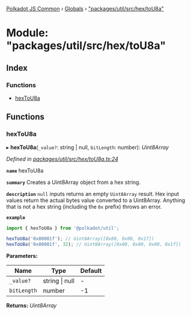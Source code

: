[Polkadot JS Common](../README.md) › [Globals](../globals.md) › ["packages/util/src/hex/toU8a"](_packages_util_src_hex_tou8a_.md)

# Module: "packages/util/src/hex/toU8a"

## Index

### Functions

* [hexToU8a](_packages_util_src_hex_tou8a_.md#hextou8a)

## Functions

###  hexToU8a

▸ **hexToU8a**(`_value?`: string | null, `bitLength`: number): *Uint8Array*

*Defined in [packages/util/src/hex/toU8a.ts:24](https://github.com/polkadot-js/common/blob/3b383b97/packages/util/src/hex/toU8a.ts#L24)*

**`name`** hexToU8a

**`summary`** Creates a Uint8Array object from a hex string.

**`description`** 
`null` inputs returns an empty `Uint8Array` result. Hex input values return the actual bytes value converted to a Uint8Array. Anything that is not a hex string (including the `0x` prefix) throws an error.

**`example`** 
<BR>

```javascript
import { hexToU8a } from '@polkadot/util';

hexToU8a('0x80001f'); // Uint8Array([0x80, 0x00, 0x1f])
hexToU8a('0x80001f', 32); // Uint8Array([0x00, 0x80, 0x00, 0x1f])
```

**Parameters:**

Name | Type | Default |
------ | ------ | ------ |
`_value?` | string &#124; null | - |
`bitLength` | number | -1 |

**Returns:** *Uint8Array*
